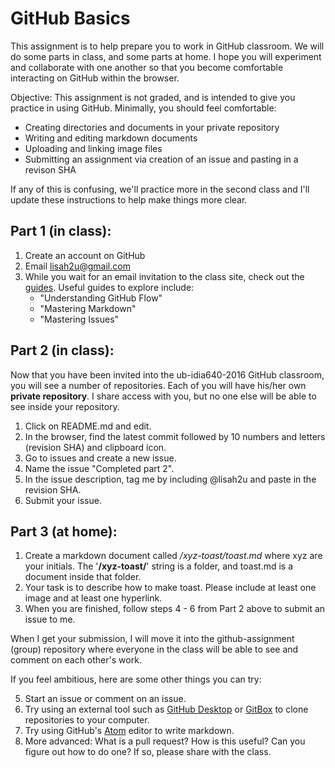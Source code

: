 # GitHub Basics

This assignment is to help prepare you to work in GitHub classroom. We will do some parts in class, and some parts at home. I hope you will experiment and collaborate with one another so that you become comfortable interacting on GitHub within the browser.

Objective: This assignment is not graded, and is intended to give you practice in using GitHub. Minimally, you should feel comfortable:
- Creating directories and documents in your private repository
- Writing and editing markdown documents
- Uploading and linking image files
- Submitting an assignment via creation of an issue and pasting in a revison SHA

If any of this is confusing, we'll practice more in the second class and I'll update these instructions to help make things more clear.

## Part 1 (in class):

1. Create an account on GitHub
2. Email lisah2u@gmail.com
3. While you wait for an email invitation to the class site, check out the [guides](https://guides.github.com). Useful guides to explore include:
	- "Understanding GitHub Flow"
	- "Mastering Markdown"
	- "Mastering Issues"

## Part 2 (in class):

Now that you have been invited into the ub-idia640-2016 GitHub classroom, you will see a number of repositories. Each of you will have his/her own **private repository**. I share access with you, but no one else will be able to see inside your repository.

1. Click on README.md and edit.
2. In the browser, find the latest commit followed by 10 numbers and letters (revision SHA) and clipboard icon.
3. Go to issues and create a new issue.
4. Name the issue "Completed part 2".
5. In the issue description, tag me by including @lisah2u and paste in the revision SHA.
6. Submit your issue.

## Part 3 (at home):

1. Create a markdown document called */xyz-toast/toast.md* where xyz are your initials. The '**/xyz-toast/**' string is a folder, and toast.md is a document inside that folder.
2. Your task is to describe how to make toast. Please include at least one image and at least one hyperlink.
3. When you are finished, follow steps 4 - 6 from Part 2 above to submit an issue to me.

When I get your submission, I will move it into the github-assignment (group) repository where everyone in the class will be able to see and comment on each other's work.

If you feel ambitious, here are some other things you can try:

5. Start an issue or comment on an issue.
6. Try using an external tool such as [GitHub Desktop](https://desktop.github.com) or [GitBox](http://www.gitboxapp.com) to clone repositories to your computer.
7. Try using GitHub's [Atom](https://atom.io) editor to write markdown.
8. More advanced: What is a pull request? How is this useful? Can you figure out how to do one? If so, please share with the class.
